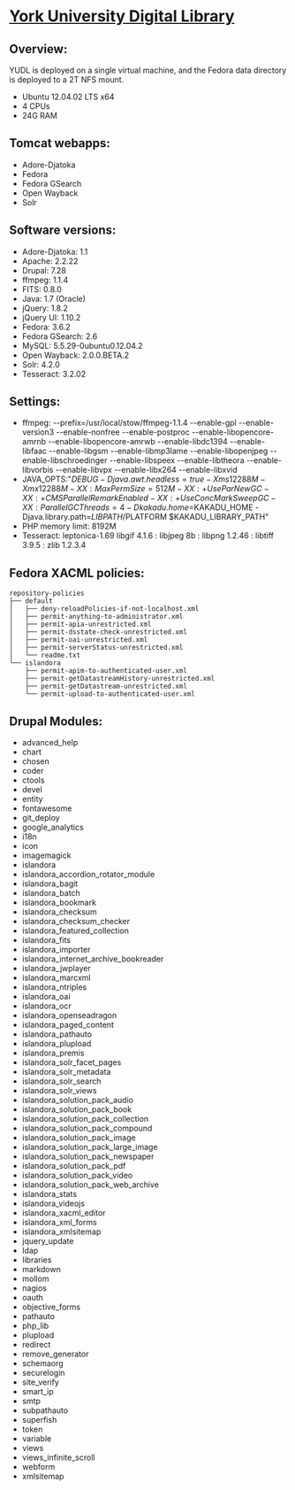 # [York University Digital Library](https://digital.library.yorku.ca)

## Overview:

YUDL is deployed on a single virtual machine, and the Fedora data directory is deployed to a 2T NFS mount.

* Ubuntu 12.04.02 LTS x64
* 4 CPUs
* 24G RAM

## Tomcat webapps:

* Adore-Djatoka
* Fedora
* Fedora GSearch
* Open Wayback
* Solr

## Software versions:

* Adore-Djatoka: 1.1
* Apache: 2.2.22 
* Drupal: 7.28
* ffmpeg: 1.1.4
* FITS: 0.8.0
* Java: 1.7 (Oracle)
* jQuery: 1.8.2
* jQuery UI: 1.10.2
* Fedora: 3.6.2
* Fedora GSearch: 2.6
* MySQL: 5.5.29-0ubuntu0.12.04.2
* Open Wayback: 2.0.0.BETA.2
* Solr: 4.2.0
* Tesseract: 3.2.02

## Settings:

* ffmpeg: --prefix=/usr/local/stow/ffmpeg-1.1.4 --enable-gpl --enable-version3 --enable-nonfree --enable-postproc --enable-libopencore-amrnb --enable-libopencore-amrwb --enable-libdc1394 --enable-libfaac --enable-libgsm --enable-libmp3lame --enable-libopenjpeg --enable-libschroedinger --enable-libspeex --enable-libtheora --enable-libvorbis --enable-libvpx --enable-libx264 --enable-libxvid
* JAVA_OPTS:"$DEBUG -Djava.awt.headless=true -Xms12288M -Xmx12288M -XX:MaxPermSize=512M -XX:+UseParNewGC -XX:+CMSParallelRemarkEnabled -XX:+UseConcMarkSweepGC -XX:ParallelGCThreads=4 -Dkakadu.home=$KAKADU_HOME -Djava.library.path=$LIBPATH/$PLATFORM $KAKADU_LIBRARY_PATH"
* PHP memory limit: 8192M
* Tesseract:  leptonica-1.69 libgif 4.1.6 : libjpeg 8b : libpng 1.2.46 : libtiff 3.9.5 : zlib 1.2.3.4

## Fedora XACML policies:

```
repository-policies
├── default
│   ├── deny-reloadPolicies-if-not-localhost.xml
│   ├── permit-anything-to-administrator.xml
│   ├── permit-apia-unrestricted.xml
│   ├── permit-dsstate-check-unrestricted.xml
│   ├── permit-oai-unrestricted.xml
│   ├── permit-serverStatus-unrestricted.xml
│   └── readme.txt
└── islandora
    ├── permit-apim-to-authenticated-user.xml
    ├── permit-getDatastreamHistory-unrestricted.xml
    ├── permit-getDatastream-unrestricted.xml
    └── permit-upload-to-authenticated-user.xml
```

## Drupal Modules:

* advanced_help
* chart
* chosen
* coder
* ctools
* devel
* entity
* fontawesome
* git_deploy
* google_analytics
* i18n
* icon
* imagemagick
* islandora
* islandora_accordion_rotator_module
* islandora_bagit
* islandora_batch
* islandora_bookmark
* islandora_checksum
* islandora_checksum_checker
* islandora_featured_collection
* islandora_fits
* islandora_importer
* islandora_internet_archive_bookreader
* islandora_jwplayer
* islandora_marcxml
* islandora_ntriples
* islandora_oai
* islandora_ocr
* islandora_openseadragon
* islandora_paged_content
* islandora_pathauto
* islandora_plupload
* islandora_premis
* islandora_solr_facet_pages
* islandora_solr_metadata
* islandora_solr_search
* islandora_solr_views
* islandora_solution_pack_audio
* islandora_solution_pack_book
* islandora_solution_pack_collection
* islandora_solution_pack_compound
* islandora_solution_pack_image
* islandora_solution_pack_large_image
* islandora_solution_pack_newspaper
* islandora_solution_pack_pdf
* islandora_solution_pack_video
* islandora_solution_pack_web_archive
* islandora_stats
* islandora_videojs
* islandora_xacml_editor
* islandora_xml_forms
* islandora_xmlsitemap
* jquery_update
* ldap
* libraries
* markdown
* mollom
* nagios
* oauth
* objective_forms
* pathauto
* php_lib
* plupload
* redirect
* remove_generator
* schemaorg
* securelogin
* site_verify
* smart_ip
* smtp
* subpathauto
* superfish
* token
* variable
* views
* views_infinite_scroll
* webform
* xmlsitemap
